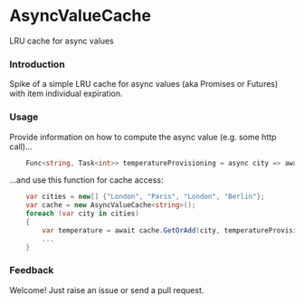 # AsyncValueCache

LRU cache for async values

### Introduction

Spike of a simple LRU cache for async values (aka Promises or Futures) with item individual expiration.

### Usage

Provide information on how to compute the async value (e.g. some http call)...

```c#
	Func<string, Task<int>> temperatureProvisioning = async city => await GetTemperatureAsync(city);
```

...and use this function for cache access:

```c#	
    var cities = new[] {"London", "Paris", "London", "Berlin"};
    var cache = new AsyncValueCache<string>();
    foreach (var city in cities)
    {
        var temperature = await cache.GetOrAdd(city, temperatureProvisioning, expiration: TimeSpan.FromHours(1));
        ...
    }
```

### Feedback
Welcome! Just raise an issue or send a pull request.
